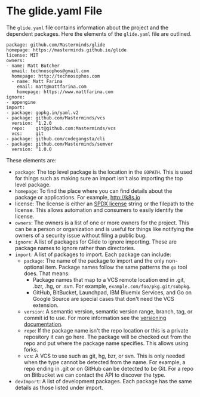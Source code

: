 # The glide.yaml File

The `glide.yaml` file contains information about the project and the dependent packages. Here the elements of the `glide.yaml` file are outlined.

    package: github.com/Masterminds/glide
    homepage: https://masterminds.github.io/glide
    license: MIT
    owners:
    - name: Matt Butcher
      email: technosophos@gmail.com
      homepage: http://technosophos.com
      - name: Matt Farina
        email: matt@mattfarina.com
        homepage: https://www.mattfarina.com
    ignore:
    - appengine
    import:
    - package: gopkg.in/yaml.v2
    - package: github.com/Masterminds/vcs
      version: ^1.2.0
      repo:    git@github.com:Masterminds/vcs
      vcs:     git
    - package: github.com/codegangsta/cli
    - package: github.com/Masterminds/semver
      version: ^1.0.0

These elements are:

- `package`: The top level package is the location in the `GOPATH`. This is used for things such as making sure an import isn't also importing the top level package.
- `homepage`: To find the place where you can find details about the package or applications. For example, http://k8s.io
- license: The license is either an [SPDX license](http://spdx.org/licenses/) string or the filepath to the license. This allows automation and consumers to easily identify the license.
- `owners`: The owners is a list of one or more owners for the project. This can be a person or organization and is useful for things like notifying the owners of a security issue without filing a public bug.
- `ignore`: A list of packages for Glide to ignore importing. These are package names to ignore rather than directories.
- `import`: A list of packages to import. Each package can include:
  - `package`: The name of the package to import and the only non-optional item. Package names follow the same patterns the `go` tool does. That means:
    - Package names that map to a VCS remote location end in .git, .bzr, .hg, or .svn. For example, `example.com/foo/pkg.git/subpkg`.
    - GitHub, BitBucket, Launchpad, IBM Bluemix Services, and Go on Google Source are special cases that don't need the VCS extension.
  - `version`: A semantic version, semantic version range, branch, tag, or commit id to use. For more information see the [versioning documentation](versions.md).
  - `repo`: If the package name isn't the repo location or this is a private repository it can go here. The package will be checked out from the repo and put where the package name specifies. This allows using forks.
  - `vcs`: A VCS to use such as git, hg, bzr, or svn. This is only needed when the type cannot be detected from the name. For example, a repo ending in .git or on GitHub can be detected to be Git. For a repo on Bitbucket we can contact the API to discover the type.
- `devImport`: A list of development packages. Each package has the same details as those listed under import.
